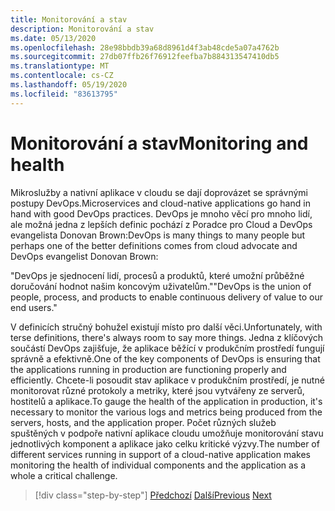 ```yaml
---
title: Monitorování a stav
description: Monitorování a stav
ms.date: 05/13/2020
ms.openlocfilehash: 28e98bbdb39a68d8961d4f3ab48cde5a07a4762b
ms.sourcegitcommit: 27db07ffb26f76912feefba7b884313547410db5
ms.translationtype: MT
ms.contentlocale: cs-CZ
ms.lasthandoff: 05/19/2020
ms.locfileid: "83613795"
---
```

# <a name="monitoring-and-health"></a><span data-ttu-id="95935-103">Monitorování a stav</span><span class="sxs-lookup"><span data-stu-id="95935-103">Monitoring and health</span></span>

<span data-ttu-id="95935-104">Mikroslužby a nativní aplikace v cloudu se dají doprovázet se správnými postupy DevOps.</span><span class="sxs-lookup"><span data-stu-id="95935-104">Microservices and cloud-native applications go hand in hand with good DevOps practices.</span></span> <span data-ttu-id="95935-105">DevOps je mnoho věcí pro mnoho lidí, ale možná jedna z lepších definic pochází z Poradce pro Cloud a DevOps evangelista Donovan Brown:</span><span class="sxs-lookup"><span data-stu-id="95935-105">DevOps is many things to many people but perhaps one of the better definitions comes from cloud advocate and DevOps evangelist Donovan Brown:</span></span>

<span data-ttu-id="95935-106">"DevOps je sjednocení lidí, procesů a produktů, které umožní průběžné doručování hodnot našim koncovým uživatelům."</span><span class="sxs-lookup"><span data-stu-id="95935-106">"DevOps is the union of people, process, and products to enable continuous delivery of value to our end users."</span></span>

<span data-ttu-id="95935-107">V definicích stručný bohužel existují místo pro další věci.</span><span class="sxs-lookup"><span data-stu-id="95935-107">Unfortunately, with terse definitions, there's always room to say more things.</span></span> <span data-ttu-id="95935-108">Jedna z klíčových součástí DevOps zajišťuje, že aplikace běžící v produkčním prostředí fungují správně a efektivně.</span><span class="sxs-lookup"><span data-stu-id="95935-108">One of the key components of DevOps is ensuring that the applications running in production are functioning properly and efficiently.</span></span> <span data-ttu-id="95935-109">Chcete-li posoudit stav aplikace v produkčním prostředí, je nutné monitorovat různé protokoly a metriky, které jsou vytvářeny ze serverů, hostitelů a aplikace.</span><span class="sxs-lookup"><span data-stu-id="95935-109">To gauge the health of the application in production, it's necessary to monitor the various logs and metrics being produced from the servers, hosts, and the application proper.</span></span> <span data-ttu-id="95935-110">Počet různých služeb spuštěných v podpoře nativní aplikace cloudu umožňuje monitorování stavu jednotlivých komponent a aplikace jako celku kritické výzvy.</span><span class="sxs-lookup"><span data-stu-id="95935-110">The number of different services running in support of a cloud-native application makes monitoring the health of individual components and the application as a whole a critical challenge.</span></span>

>[!div class="step-by-step"]
><span data-ttu-id="95935-111">[Předchozí](resilient-communications.md) 
> [Další](observability-patterns.md)</span><span class="sxs-lookup"><span data-stu-id="95935-111">[Previous](resilient-communications.md)
[Next](observability-patterns.md)</span></span>
